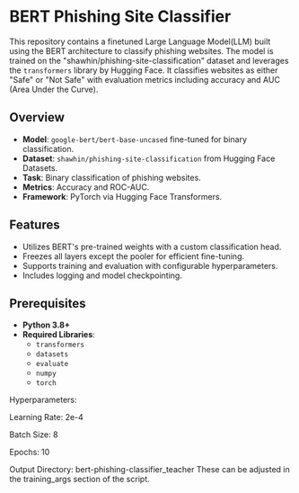# BERT Phishing Site Classifier
This repository contains a finetuned Large Language Model(LLM) built using the BERT architecture to classify phishing websites. 
The model is trained on the "shawhin/phishing-site-classification" dataset and leverages the `transformers` library by Hugging Face. 
It classifies websites as either "Safe" or "Not Safe" with evaluation metrics including accuracy and AUC (Area Under the Curve).

## Overview

- **Model**: `google-bert/bert-base-uncased` fine-tuned for binary classification.
- **Dataset**: `shawhin/phishing-site-classification` from Hugging Face Datasets.
- **Task**: Binary classification of phishing websites.
- **Metrics**: Accuracy and ROC-AUC.
- **Framework**: PyTorch via Hugging Face Transformers.

## Features

- Utilizes BERT's pre-trained weights with a custom classification head.
- Freezes all layers except the pooler for efficient fine-tuning.
- Supports training and evaluation with configurable hyperparameters.
- Includes logging and model checkpointing.

## Prerequisites

- **Python 3.8+**
- **Required Libraries**:
  - `transformers`
  - `datasets`
  - `evaluate`
  - `numpy`
  - `torch`

Hyperparameters:

Learning Rate: 2e-4

Batch Size: 8

Epochs: 10

Output Directory: bert-phishing-classifier_teacher
These can be adjusted in the training_args section of the script.
